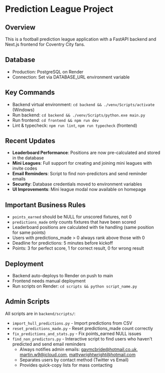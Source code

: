 # Prediction League Project

## Overview
This is a football prediction league application with a FastAPI backend and Next.js frontend for Coventry City fans.

## Database
- Production: PostgreSQL on Render
- Connection: Set via DATABASE_URL environment variable

## Key Commands
- Backend virtual environment: `cd backend && ./venv/Scripts/activate` (Windows)
- Run backend: `cd backend && ./venv/Scripts/python.exe main.py`
- Run frontend: `cd frontend && npm run dev`
- Lint & typecheck: `npm run lint`, `npm run typecheck` (frontend)

## Recent Updates
- **Leaderboard Performance**: Positions are now pre-calculated and stored in the database
- **Mini Leagues**: Full support for creating and joining mini leagues with invite codes
- **Email Reminders**: Script to find non-predictors and send reminder emails
- **Security**: Database credentials moved to environment variables
- **UI Improvements**: Mini league modal now available on homepage

## Important Business Rules
- `points_earned` should be NULL for unscored fixtures, not 0
- `predictions_made` only counts fixtures that have been scored
- Leaderboard positions are calculated with tie handling (same position for same points)
- Users with predictions_made > 0 always rank above those with 0
- Deadline for predictions: 5 minutes before kickoff
- Points: 3 for perfect score, 1 for correct result, 0 for wrong result

## Deployment
- Backend auto-deploys to Render on push to main
- Frontend needs manual deployment
- Run scripts on Render: `cd scripts && python script_name.py`

## Admin Scripts
All scripts are in `backend/scripts/`:
- `import_hull_predictions.py` - Import predictions from CSV
- `reset_predictions_made.py` - Reset predictions_made count correctly
- `fix_predictions_and_stats.py` - Fix points_earned NULL issues
- `find_non_predictors.py` - Interactive script to find users who haven't predicted and send email reminders
  - Always notifies admin emails: gavmcbride@hotmail.co.uk, martin.w9@icloud.com, mattywrightwright@hotmail.com
  - Separates users by contact method (Twitter vs Email)
  - Provides quick-copy lists for mass contacting